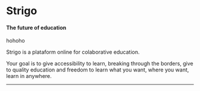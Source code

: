 

<html>
 <h1> Strigo </h1>
 <h4> The future of education</h4>
 hohoho
 <p> Strigo is a plataform online for colaborative education.
 </p>
 <p> Your goal is to give accessibility to learn, breaking through the borders, give to quality education and freedom to learn what you want, where you want, learn in anywhere.
 </p>
 <hr>
</html>
